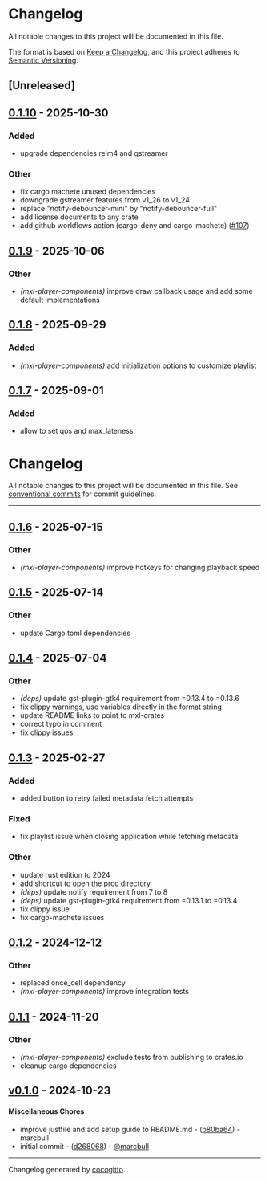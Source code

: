 # Changelog

All notable changes to this project will be documented in this file.

The format is based on [Keep a Changelog](https://keepachangelog.com/en/1.0.0/),
and this project adheres to [Semantic Versioning](https://semver.org/spec/v2.0.0.html).

## [Unreleased]

## [0.1.10](https://github.com/x-software-com/mxl-crates/compare/mxl-player-components-v0.1.9...mxl-player-components-v0.1.10) - 2025-10-30

### Added

- upgrade dependencies relm4 and gstreamer

### Other

- fix cargo machete unused dependencies
- downgrade gstreamer features from v1_26 to v1_24
- replace "notify-debouncer-mini" by "notify-debouncer-full"
- add license documents to any crate
- add github workflows action (cargo-deny and cargo-machete) ([#107](https://github.com/x-software-com/mxl-crates/pull/107))

## [0.1.9](https://github.com/x-software-com/mxl-crates/compare/mxl-player-components-v0.1.8...mxl-player-components-v0.1.9) - 2025-10-06

### Other

- *(mxl-player-components)* improve draw callback usage and add some default implementations

## [0.1.8](https://github.com/x-software-com/mxl-crates/compare/mxl-player-components-v0.1.7...mxl-player-components-v0.1.8) - 2025-09-29

### Added

- *(mxl-player-components)* add initialization options to customize playlist

## [0.1.7](https://github.com/x-software-com/mxl-crates/compare/mxl-player-components-v0.1.6...mxl-player-components-v0.1.7) - 2025-09-01

### Added

- allow to set qos and max_lateness
# Changelog
All notable changes to this project will be documented in this file. See [conventional commits](https://www.conventionalcommits.org/) for commit guidelines.

- - -

## [0.1.6](https://github.com/x-software-com/mxl-crates/compare/mxl-player-components-v0.1.5...mxl-player-components-v0.1.6) - 2025-07-15

### Other

- *(mxl-player-components)* improve hotkeys for changing playback speed

## [0.1.5](https://github.com/x-software-com/mxl-crates/compare/mxl-player-components-v0.1.4...mxl-player-components-v0.1.5) - 2025-07-14

### Other

- update Cargo.toml dependencies

## [0.1.4](https://github.com/x-software-com/mxl-crates/compare/mxl-player-components-v0.1.3...mxl-player-components-v0.1.4) - 2025-07-04

### Other

- *(deps)* update gst-plugin-gtk4 requirement from =0.13.4 to =0.13.6
- fix clippy warnings, use variables directly in the format string
- update README links to point to mxl-crates
- correct typo in comment
- fix clippy issues

## [0.1.3](https://github.com/x-software-com/mxl-crates/compare/mxl-player-components-v0.1.2...mxl-player-components-v0.1.3) - 2025-02-27

### Added

- added button to retry failed metadata fetch attempts

### Fixed

- fix playlist issue when closing application while fetching metadata

### Other

- update rust edition to 2024
- add shortcut to open the proc directory
- *(deps)* update notify requirement from 7 to 8
- *(deps)* update gst-plugin-gtk4 requirement from =0.13.1 to =0.13.4
- fix clippy issue
- fix cargo-machete issues

## [0.1.2](https://github.com/x-software-com/mxl-crates/compare/mxl-player-components-v0.1.1...mxl-player-components-v0.1.2) - 2024-12-12

### Other

- replaced once_cell dependency
- *(mxl-player-components)* improve integration tests

## [0.1.1](https://github.com/x-software-com/mxl-crates/compare/mxl-player-components-v0.1.0...mxl-player-components-v0.1.1) - 2024-11-20

### Other

- *(mxl-player-components)* exclude tests from publishing to crates.io
- cleanup cargo dependencies

## [v0.1.0](https://github.com/x-software-com/mxl-player-components/compare/d26806803abd0210cf55ca70d5ee584783f6fef5..v0.1.0) - 2024-10-23
#### Miscellaneous Chores
- improve justfile and add setup guide to README.md - ([b80ba64](https://github.com/x-software-com/mxl-player-components/commit/b80ba64c46c0ba96de3feec9c82e0313d8bf5b54)) - marcbull
- initial commit - ([d268068](https://github.com/x-software-com/mxl-player-components/commit/d26806803abd0210cf55ca70d5ee584783f6fef5)) - [@marcbull](https://github.com/marcbull)

- - -

Changelog generated by [cocogitto](https://github.com/cocogitto/cocogitto).